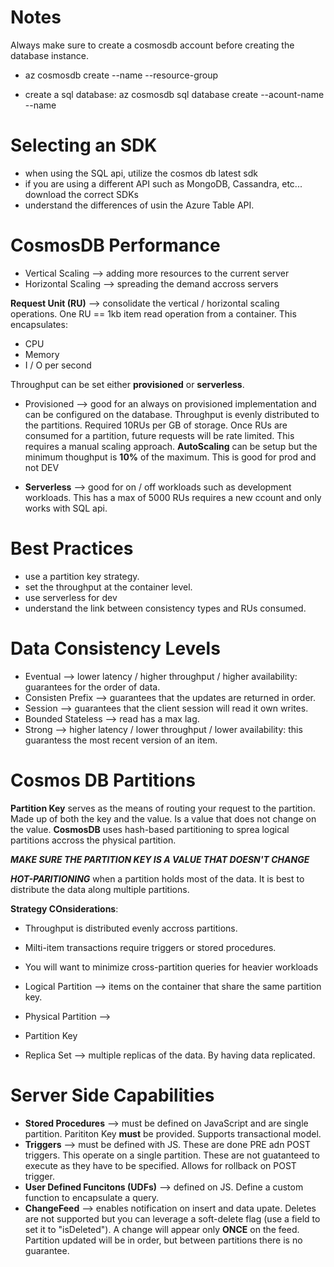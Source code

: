 # Notes

Always make sure to create a cosmosdb account before creating the database instance.

- az cosmosdb create --name <your-account-name> --resource-group <your-rg>

- create a sql database: az cosmosdb sql database create --acount-name <your-account-name> --name <db-name>

# Selecting an SDK

- when using the SQL api, utilize the cosmos db latest sdk
- if you are using a different API such as MongoDB, Cassandra, etc... download the correct SDKs
- understand the differences of usin the Azure Table API.

# CosmosDB Performance

- Vertical Scaling --> adding more resources to the current server
- Horizontal Scaling --> spreading the demand accross servers

**Request Unit (RU)** --> consolidate the vertical / horizontal scaling operations. One RU == 1kb item read operation from a container. This encapsulates:

- CPU
- Memory
- I / O per second

Throughput can be set either **provisioned** or **serverless**.
- Provisioned --> good for an always on provisioned implementation and can be configured on the database. Throughput is evenly distributed to the partitions. Required 10RUs per GB of storage. Once RUs are consumed for a partition, future requests will be rate limited. This requires a manual scaling approach. **AutoScaling** can be setup but the minimum thoughput is **10%** of the maximum. This is good for prod and not DEV 

- **Serverless** --> good for on / off workloads such as development workloads. This has a max of 5000 RUs requires a new ccount and only works with SQL api.

# Best Practices

- use a partition key strategy.
- set the throughput at the container level.
- use serverless for dev
- understand the link between consistency types and RUs consumed.

# Data Consistency Levels

- Eventual --> lower latency / higher throughput / higher availability: guarantees for the order of data.
- Consisten Prefix --> guarantees that the updates are returned in order.
- Session --> guarantees that the client session will read it own writes.
- Bounded Stateless --> read has a max lag.
- Strong --> higher latency / lower throughput / lower availability: this guarantess the most recent version of an item.

# Cosmos DB Partitions

**Partition Key** serves as the means of routing your request to the partition. Made up of both the key and the value. Is a value that does not change on the value. **CosmosDB** uses hash-based partitioning to sprea logical partitions accross the physical partition.

***MAKE SURE THE PARTITION KEY IS A VALUE THAT DOESN'T CHANGE***

***HOT-PARITIONING*** when a partition holds most of the data. It is best to distribute the data along multiple partitions. 

**Strategy COnsiderations**:
- Throughput is distributed evenly accross partitions.
- Milti-item transactions require triggers or stored procedures.
- You will want to minimize cross-partition queries for heavier workloads

- Logical Partition --> items on the container that share the same partition key.
- Physical Partition -->
- Partition Key
- Replica Set --> multiple replicas of the data. By having data replicated.

# Server Side Capabilities

- **Stored Procedures** --> must be defined on JavaScript and are single partition. Parititon Key **must** be provided. Supports transactional model.
- **Triggers** --> must be defined with JS. These are done PRE adn POST triggers. This operate on a single partition. These are not guatanteed to execute as they have to be specified. Allows for rollback on POST trigger.
- **User Defined Funcitons (UDFs)** --> defined on JS. Define a custom function to encapsulate a query.
- **ChangeFeed** --> enables notification on insert and data upate. Deletes are not supported but you can leverage a soft-delete flag (use a field to set it to "isDeleted"). A change will appear only **ONCE** on the feed. Partition updated will be in order, but between partitions there is no guarantee.  




